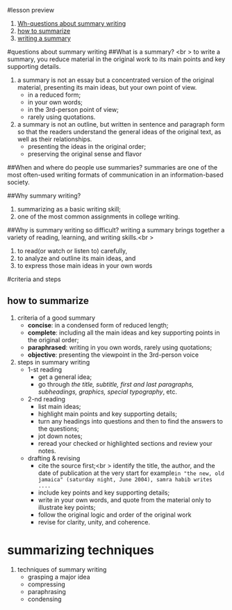 #lesson preview
1. [Wh-questions about summary writing](#questions-about-summary-writing)
1. [how to summarize](#how-to-summarize)
1. [writing a summary]()

#questions about summary writing
##What is a summary? <br \> 
to write a summary, you reduce material in the original work to its main points and key supporting details.

1. a summary is not an essay but a concentrated version of the original material, presenting its main ideas, but your own point of view. 
    * in a reduced form; 
    * in your own words; 
    * in the 3rd-person point of view; 
    * rarely using quotations.
1. a summary is not an outline, but written in sentence and paragraph form so that the readers understand the general ideas of the original text, as well as their relationships.
    * presenting the ideas in the original order;
    * preserving the original sense and flavor

##When and where do people use summaries?
summaries are one of the most often-used writing formats of communication in an information-based society.

##Why summary writing?
1. summarizing as a basic writing skill;
1. one of the most common assignments in college writing.

##Why is summary writing so difficult?
writing a summary brings together a variety of reading, learning, and writing skills.<br \>
1. to read(or watch or listen to) carefully,
1. to analyze and outline its main ideas, and
1. to express those main ideas in your own words

#criteria and steps
## how to summarize
1. criteria of a good summary
    * __concise__: in a condensed form of reduced length;
    * __complete__: including all the main ideas and key supporting points in the original order;
    * __paraphrased__: writing in you own words, rarely using quotations;
    * __objective__: presenting the viewpoint in the 3rd-person voice
1. steps in summary writing
    * 1-st reading
        - get a general idea;
        - go through *the title, subtitle, first and last paragraphs, subheadings, graphics, special typography*, etc.
    * 2-nd reading
        - list main ideas;
        - highlight main points and key supporting details;
        - turn any headings into questions and then to find the answers to the questions;
        - jot down notes;
        - reread your checked or highlighted sections and review your notes.
    * drafting & revising
        - cite the source first;<br \> identify the title, the author, and the date of publication at the very start for example`in "the new, old jamaica" (saturday night, June 2004), samra habib writes .... `
        - include key points and key supporting details;
        - write in your own words, and quote from the material only to illustrate key points;
        - follow the original logic and order of the original work
        - revise for clarity, unity, and coherence.

# summarizing techniques
1. techniques of summary writing
    * grasping a major idea
    * compressing
    * paraphrasing
    * condensing
